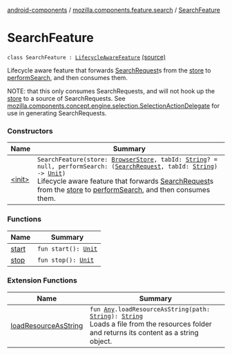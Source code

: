 [android-components](../../index.md) / [mozilla.components.feature.search](../index.md) / [SearchFeature](./index.md)

# SearchFeature

`class SearchFeature : `[`LifecycleAwareFeature`](../../mozilla.components.support.base.feature/-lifecycle-aware-feature/index.md) [(source)](https://github.com/mozilla-mobile/android-components/blob/master/components/feature/search/src/main/java/mozilla/components/feature/search/SearchFeature.kt#L29)

Lifecycle aware feature that forwards [SearchRequest](../../mozilla.components.concept.engine.search/-search-request/index.md)s from the [store](#) to [performSearch](#), and
then consumes them.

NOTE: that this only consumes SearchRequests, and will not hook up the [store](#) to a source of
SearchRequests. See [mozilla.components.concept.engine.selection.SelectionActionDelegate](../../mozilla.components.concept.engine.selection/-selection-action-delegate/index.md) for use
in generating SearchRequests.

### Constructors

| Name | Summary |
|---|---|
| [&lt;init&gt;](-init-.md) | `SearchFeature(store: `[`BrowserStore`](../../mozilla.components.browser.state.store/-browser-store/index.md)`, tabId: `[`String`](https://kotlinlang.org/api/latest/jvm/stdlib/kotlin/-string/index.html)`? = null, performSearch: (`[`SearchRequest`](../../mozilla.components.concept.engine.search/-search-request/index.md)`, tabId: `[`String`](https://kotlinlang.org/api/latest/jvm/stdlib/kotlin/-string/index.html)`) -> `[`Unit`](https://kotlinlang.org/api/latest/jvm/stdlib/kotlin/-unit/index.html)`)`<br>Lifecycle aware feature that forwards [SearchRequest](../../mozilla.components.concept.engine.search/-search-request/index.md)s from the [store](#) to [performSearch](#), and then consumes them. |

### Functions

| Name | Summary |
|---|---|
| [start](start.md) | `fun start(): `[`Unit`](https://kotlinlang.org/api/latest/jvm/stdlib/kotlin/-unit/index.html) |
| [stop](stop.md) | `fun stop(): `[`Unit`](https://kotlinlang.org/api/latest/jvm/stdlib/kotlin/-unit/index.html) |

### Extension Functions

| Name | Summary |
|---|---|
| [loadResourceAsString](../../mozilla.components.support.test.file/kotlin.-any/load-resource-as-string.md) | `fun `[`Any`](https://kotlinlang.org/api/latest/jvm/stdlib/kotlin/-any/index.html)`.loadResourceAsString(path: `[`String`](https://kotlinlang.org/api/latest/jvm/stdlib/kotlin/-string/index.html)`): `[`String`](https://kotlinlang.org/api/latest/jvm/stdlib/kotlin/-string/index.html)<br>Loads a file from the resources folder and returns its content as a string object. |
